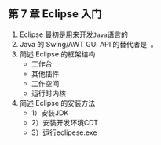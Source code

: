 ## 第 7 章 Eclipse 入门

1. Eclipse 最初是用来开发`Java`语言的
2. Java 的 Swing/AWT GUI API 的替代者是` `。
3. 简述 Eclipse 的框架结构
   - 工作台
   - 其他插件
   - 工作空间
   - 运行时内核
4. 简述 Eclipse 的安装方法
   - 1）安装JDK
   - 2）安装开发环境CDT
   - 3）运行eclipese.exe
